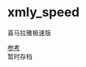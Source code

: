# xmly_speed
喜马拉雅极速版


[参考](https://github.com/Zero-S1/xmly_speed/blob/master/xmly_speed.md)      
暂时存档

